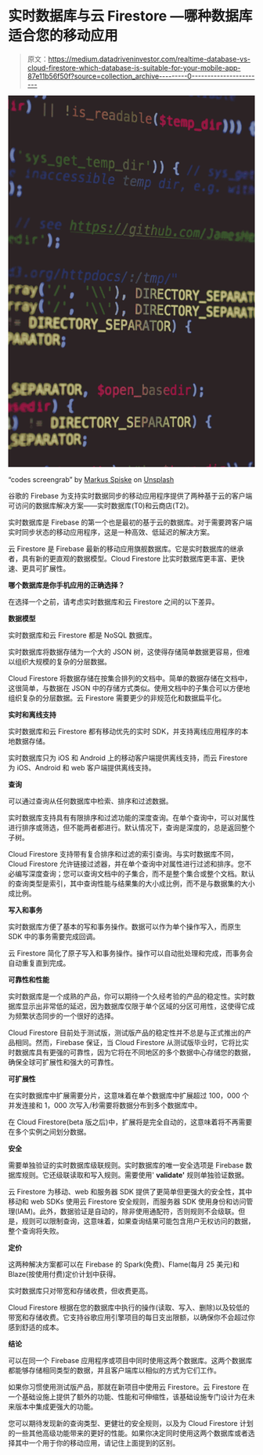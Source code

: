 # 实时数据库与云 Firestore —哪种数据库适合您的移动应用

> 原文：<https://medium.datadriveninvestor.com/realtime-database-vs-cloud-firestore-which-database-is-suitable-for-your-mobile-app-87e11b56f50f?source=collection_archive---------0----------------------->

![](img/0100f280433bb437efc2b05fd3719aee.png)

“codes screengrab” by [Markus Spiske](https://unsplash.com/@markusspiske?utm_source=medium&utm_medium=referral) on [Unsplash](https://unsplash.com?utm_source=medium&utm_medium=referral)

谷歌的 Firebase 为支持实时数据同步的移动应用程序提供了两种基于云的客户端可访问的数据库解决方案——实时数据库(T0)和云商店(T2)。

实时数据库是 Firebase 的第一个也是最初的基于云的数据库。对于需要跨客户端实时同步状态的移动应用程序，这是一种高效、低延迟的解决方案。

云 Firestore 是 Firebase 最新的移动应用旗舰数据库。它是实时数据库的继承者，具有新的更直观的数据模型。Cloud Firestore 比实时数据库更丰富、更快速、更具可扩展性。

**哪个数据库是你手机应用的正确选择？**

在选择一个之前，请考虑实时数据库和云 Firestore 之间的以下差异。

**数据模型**

实时数据库和云 Firestore 都是 NoSQL 数据库。

实时数据库将数据存储为一个大的 JSON 树，这使得存储简单数据更容易，但难以组织大规模的复杂的分层数据。

Cloud Firestore 将数据存储在按集合排列的文档中。简单的数据存储在文档中，这很简单，与数据在 JSON 中的存储方式类似。使用文档中的子集合可以方便地组织复杂的分层数据。云 Firestore 需要更少的非规范化和数据扁平化。

**实时和离线支持**

实时数据库和云 Firestore 都有移动优先的实时 SDK，并支持离线应用程序的本地数据存储。

实时数据库只为 iOS 和 Android 上的移动客户端提供离线支持，而云 Firestore 为 iOS、Android 和 web 客户端提供离线支持。

**查询**

可以通过查询从任何数据库中检索、排序和过滤数据。

实时数据库支持具有有限排序和过滤功能的深度查询。在单个查询中，可以对属性进行排序或筛选，但不能两者都进行。默认情况下，查询是深度的，总是返回整个子树。

Cloud Firestore 支持带有复合排序和过滤的索引查询。与实时数据库不同，Cloud Firestore 允许链接过滤器，并在单个查询中对属性进行过滤和排序。您不必编写深度查询；您可以查询文档中的子集合，而不是整个集合或整个文档。默认的查询类型是索引，其中查询性能与结果集的大小成比例，而不是与数据集的大小成比例。

**写入和事务**

实时数据库方便了基本的写和事务操作。数据可以作为单个操作写入，而原生 SDK 中的事务需要完成回调。

云 Firestore 简化了原子写入和事务操作。操作可以自动批处理和完成，而事务会自动重复直到完成。

**可靠性和性能**

实时数据库是一个成熟的产品，你可以期待一个久经考验的产品的稳定性。实时数据库显示出非常低的延迟，因为数据库仅限于单个区域的分区可用性，这使得它成为频繁状态同步的一个很好的选择。

Cloud Firestore 目前处于测试版，测试版产品的稳定性并不总是与正式推出的产品相同。然而，Firebase 保证，当 Cloud Firestore 从测试版毕业时，它将比实时数据库具有更强的可靠性，因为它将在不同地区的多个数据中心存储您的数据，确保全球可扩展性和强大的可靠性。

**可扩展性**

在实时数据库中扩展需要分片，这意味着在单个数据库中扩展超过 100，000 个并发连接和 1，000 次写入/秒需要将数据分布到多个数据库中。

在 Cloud Firestore(beta 版之后)中，扩展将是完全自动的，这意味着将不再需要在多个实例之间划分数据。

**安全**

需要单独验证的实时数据库级联规则。实时数据库的唯一安全选项是 Firebase 数据库规则。它还级联读取和写入规则。需要使用' **validate'** 规则单独验证数据。

云 Firestore 为移动、web 和服务器 SDK 提供了更简单但更强大的安全性，其中移动和 web SDKs 使用云 Firestore 安全规则，而服务器 SDK 使用身份和访问管理(IAM)。此外，数据验证是自动的，除非使用通配符，否则规则不会级联。但是，规则可以限制查询，这意味着，如果查询结果可能包含用户无权访问的数据，整个查询将失败。

**定价**

这两种解决方案都可以在 Firebase 的 Spark(免费)、Flame(每月 25 美元)和 Blaze(按使用付费)定价计划中获得。

实时数据库只对带宽和存储收费，但收费更高。

Cloud Firestore 根据在您的数据库中执行的操作(读取、写入、删除)以及较低的带宽和存储收费。它支持谷歌应用引擎项目的每日支出限额，以确保你不会超过你感到舒适的成本。

**结论**

可以在同一个 Firebase 应用程序或项目中同时使用这两个数据库。这两个数据库都能够存储相同类型的数据，并且客户端库以相似的方式为它们工作。

如果你习惯使用测试版产品，那就在新项目中使用云 Firestore。云 Firestore 在一个基础设施上提供了额外的功能、性能和可伸缩性，该基础设施专门设计为在未来版本中集成更强大的功能。

您可以期待发现新的查询类型、更健壮的安全规则，以及为 Cloud Firestore 计划的一些其他高级功能带来的更好的性能。如果你决定同时使用这两个数据库或者选择其中一个用于你的移动应用，请记住上面提到的区别。
